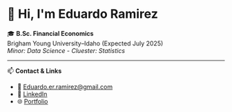 # 👋 Hi, I'm Eduardo Ramirez

🎓 **B.Sc. Financial Economics**  
Brigham Young University–Idaho (Expected July 2025)  
*Minor: Data Science*  - 
*Cluester: Statistics*

---

📫 **Contact & Links**

- 📧 [Eduardo.er.ramirez@gmail.com](mailto:Eduardo.er.ramirez@gmail.com)  
- 💼 [LinkedIn](https://linkedin.com/in/eduardo-ramirez-31198b1b8)  
- 🌐 [Portfolio](https://1ramirez7.github.io/)

<!--
**1Ramirez7/1Ramirez7** is a ✨ _special_ ✨ repository because its `README.md` (this file) appears on your GitHub profile.

Here are some ideas to get you started:

- 🔭 I’m currently working on ...
- 🌱 I’m currently learning ...
- 👯 I’m looking to collaborate on ...
- 🤔 I’m looking for help with ...
- 💬 Ask me about ...
- 📫 How to reach me: ...
- 😄 Pronouns: ...
- ⚡ Fun fact: ...
-->
